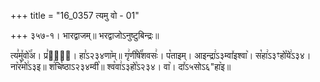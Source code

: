 +++
title = "16_0357 त्यमु वो - 01"

+++
३५७-१। भारद्वाजम्॥ भरद्वाजोऽनुष्टुबिन्द्रः॥

त्य꣣मु꣤वो꣥꣯अ। प्र꣣हा꣢᳐। हा꣣ऽ२३४णा꣥म्॥ गृ꣢णी꣯षे꣡꣯शवसः꣢। प꣡ताइम्। आइन्द्रा꣢ऽ३म्वा꣤इश्वा꣥। स꣡हा꣢ऽ३ꣳहो꣡ये꣢ऽ३४। ना꣥र꣣मो꣢ऽ३इ॥ श꣢चि꣡ष्ठाऽ२३४म्वी꣥॥ श्व꣡वा꣢ऽ३हो꣡ऽ२३४। वा꣥। दा꣤ऽ५सोऽ६"हा꣥इ॥